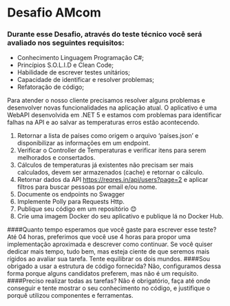# Desafio AMcom

### Durante esse Desafio, através do teste técnico você será avaliado nos seguintes requisitos:

- Conhecimento Linguagem Programação C#;
- Princípios S.O.L.I.D e Clean Code;
- Habilidade de escrever testes unitários;
- Capacidade de identificar e resolver problemas;
- Refatoração de código;

Para atender o nosso cliente precisamos resolver alguns problemas e desenvolver novas funcionalidades na aplicação atual.
O aplicativo é uma WebAPI desenvolvida em .NET 5 e estamos com problemas para identificar falhas na API e ao salvar as temperaturas erros estão acontecendo.

1)	Retornar a lista de países como origem o arquivo ‘países.json’ e disponibilizar as informações em um endpoint.
2)	Verificar o Controller de Temperaturas e verificar itens para serem melhorados e consertados.
3)	Cálculos de temperaturas já existentes não precisam ser mais calculados, devem ser armazenados (cache) e retornar o cálculo.
4)	Retornar dados da API https://reqres.in/api/users?page=2 e aplicar filtros para buscar pessoas por email e/ou nome.
5)	Documente os endpoints no Swagger
6)	Implemente Polly para Requests Http.
7)	Publique seu código em um repositório 😊
8)	Crie uma imagem Docker do seu aplicativo e publique lá no Docker Hub.

####Quanto tempo esperamos que você gaste para escrever esse teste?
Até 04 horas, preferimos que você use 4 horas para propor uma implementação aproximada e descrever como continuar. Se você quiser dedicar mais tempo, tudo bem, mas esteja ciente de que seremos mais rígidos ao avaliar sua tarefa. Tente equilibrar os dois mundos.
####Sou obrigado a usar a estrutura de código fornecida?
Não, configuramos dessa forma porque alguns candidatos preferem, mas não é um requisito.
####Preciso realizar todas as tarefas?
Não é obrigatório, faça até onde conseguir e tente mostrar o seu conhecimento no código, e justifique o porquê utilizou componentes e ferramentas.
